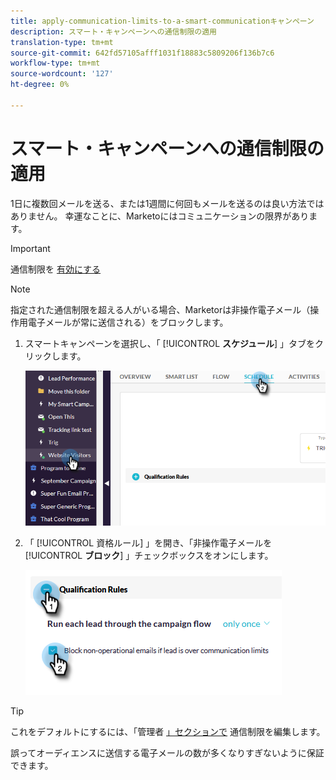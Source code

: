 ```yaml
---
title: apply-communication-limits-to-a-smart-communicationキャンペーン
description: スマート・キャンペーンへの通信制限の適用
translation-type: tm+mt
source-git-commit: 642fd57105afff1031f18883c5809206f136b7c6
workflow-type: tm+mt
source-wordcount: '127'
ht-degree: 0%

---
```



# スマート・キャンペーンへの通信制限の適用

1日に複数回メールを送る、または1週間に何回もメールを送るのは良い方法ではありません。 幸運なことに、Marketoにはコミュニケーションの限界があります。

>[!IMPORTANT]
>
>通信制限を [有効にする](https://docs.marketo.com/display/DOCS/Enable+Communication+Limits)

>[!NOTE]
>
>指定された通信制限を超える人がいる場合、Marketorは非操作電子メール（操作用電子メールが常に送信される）をブロックします。

1. スマートキャンペーンを選択し、「 [!UICONTROL **スケジュール**] 」タブをクリックします。

   ![イメージ1](/help/sky/assets/smart-campaigns/apply-communication-limits-to-a-smart-campaign/apply-communication-limits-to-a-smart-campaign-1.png)

1. 「 [!UICONTROL 資格ルール] 」を開き、「非操作電子メールを [!UICONTROL **ブロック**] 」チェックボックスをオンにします。

   ![イメージ2](/help/sky/assets/smart-campaigns/apply-communication-limits-to-a-smart-campaign/apply-communication-limits-to-a-smart-campaign-2.png)

>[!TIP]
>
>これをデフォルトにするには、「管理者 [」セクションで](https://docs.marketo.com/display/DOCS/Enable+Communication+Limits) 通信制限を編集します。

誤ってオーディエンスに送信する電子メールの数が多くなりすぎないように保証できます。
